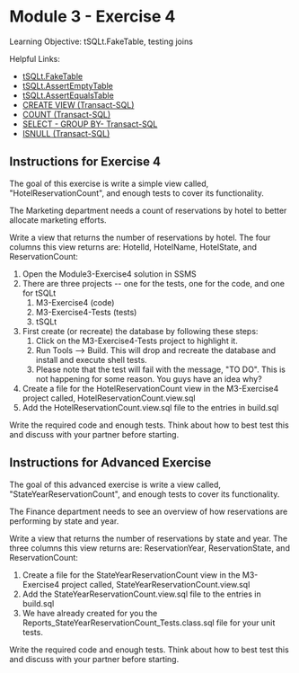 # Module 3 - Exercise 4
Learning Objective: tSQLt.FakeTable, testing joins

Helpful Links:
- [tSQLt.FakeTable](https://tsqlt.org/user-guide/isolating-dependencies/faketable/)
- [tSQLt.AssertEmptyTable](https://tsqlt.org/user-guide/assertions/assertemptytable/)
- [tSQLt.AssertEqualsTable](https://tsqlt.org/user-guide/assertions/assertequalstable/)
- [CREATE VIEW (Transact-SQL)](https://docs.microsoft.com/en-us/sql/t-sql/statements/create-view-transact-sql?view=sql-server-ver15)
- [COUNT (Transact-SQL)](https://docs.microsoft.com/en-us/sql/t-sql/functions/count-transact-sql?view=sql-server-ver15)
- [SELECT - GROUP BY- Transact-SQL](https://docs.microsoft.com/en-us/sql/t-sql/queries/select-group-by-transact-sql?view=sql-server-ver15)
- [ISNULL (Transact-SQL)](https://docs.microsoft.com/en-us/sql/t-sql/functions/isnull-transact-sql?view=sql-server-ver15)

## Instructions for Exercise 4

The goal of this exercise is write a simple view called, "HotelReservationCount", and enough tests to cover its functionality.

The Marketing department needs a count of reservations by hotel to better allocate marketing efforts.

Write a view that returns the number of reservations by hotel. The four columns this view returns are: HotelId, HotelName, HotelState, and ReservationCount:

1. Open the Module3-Exercise4 solution in SSMS
1. There are three projects -- one for the tests, one for the code, and one for tSQLt
   1. M3-Exercise4 (code)
   1. M3-Exercise4-Tests (tests)
   1. tSQLt
1. First create (or recreate) the database by following these steps:
   1. Click on the M3-Exercise4-Tests project to highlight it.
   1. Run Tools --> Build. This will drop and recreate the database and install and execute shell tests.
   1. Please note that the test will fail with the message, "TO DO". This is not happening for some reason. You guys have an idea why?
1. Create a file for the HotelReservationCount view in the M3-Exercise4 project called, HotelReservationCount.view.sql
1. Add the HotelReservationCount.view.sql file to the entries in build.sql

Write the required code and enough tests.
Think about how to best test this and discuss with your partner before starting.

## Instructions for Advanced Exercise

The goal of this advanced exercise is write a view called, "StateYearReservationCount", and enough tests to cover its functionality.

The Finance department needs to see an overview of how reservations are performing by state and year.

Write a view that returns the number of reservations by state and year. The three columns this view returns are: ReservationYear, ReservationState, and ReservationCount:

1. Create a file for the StateYearReservationCount view in the M3-Exercise4 project called, StateYearReservationCount.view.sql
1. Add the StateYearReservationCount.view.sql file to the entries in build.sql
1. We have already created for you the Reports_StateYearReservationCount_Tests.class.sql file for your unit tests.

Write the required code and enough tests.
Think about how to best test this and discuss with your partner before starting.
